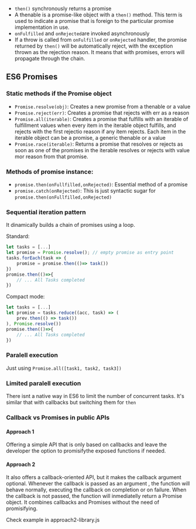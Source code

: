 * `then()`  synchronously returns a promise
* A thenable is a promise-like object with a `then()`  method. This term is used to indicate a promise that is foreign to the particular promise implementation in use.
* `onFulfilled` and `onRejected`are invoked asynchronously
* If a throw is called from `onFulfilled` or `onRejected` handler, the promise returned by `then()` will be automatically reject, with the exception thrown as the rejection reason. It means that with promises, errors will propagate through the chain.

## ES6 Promises

### Static methods if the Promise object

* `Promise.resolve(obj)`: Creates a new promise from a thenable or a value
* `Promise.reject(err)`: Creates a promise that rejects with err as a reason
* `Promise.all(iterable)`: Creates a promise that fulfills with an iterable of fulfillment values when every item in the iterable object fulfills, and rejects with the first rejectio reason if any item rejects. Each item in the iterable object can be a promise, a generic thenable or a value
* `Promise.race(iterable)`: Returns a promise that resolves or rejects as soon as one of the promises in the iterable resolves or rejects with value mor reason from that promise.

### Methods of promise instance:

* `promise.then(onFullfilled,onRejected)`: Essential method of a promise
* `promise.catch(onRejected)`: This is just syntactic sugar for `promise.then(onFullfilled,onRejected)`

### Sequential iteration pattern

It dinamically builds a chain of promises using a loop.

Standard:

```js
let tasks = [...]
let promise = Promise.resolve(); // empty promise as entry point
tasks.forEach(task => {
    promise = promise.then(()=> task())
})
promise.then(()=>{
    // ... All Tasks completed
})
```

Compact mode: 

```js
let tasks = [...]
let promise = tasks.reduce((acc, task) => (
    prev.then(() => task())
), Promise.resolve())
promise.then(()=>{
    // ... All Tasks completed
})
```


### Paralell execution

Just using `Promise.all([task1, task2, task3])`

### Limited paralell execution

There isnt a native way in ES6 to limit the number of concurrent tasks.
It's similar that with callbacks but switching them for `then`


### Callback vs Promises in public APIs

#### Approach 1

Offering a simple API that is only based on callbacks and leave the developer the option to promisifythe exposed functions if needed.

#### Approach 2

It also offers a callback-oriented API, but it makes the callback argument optional. Whenever the callback is passed as an argument , the function will behave normally, executing the callback on completion or on failure. 
When the callback is not passed, the function will inmediatelly return a Promise object. 
It combines callbacks and Promises without the need of promisifying.

Check example in approach2-library.js